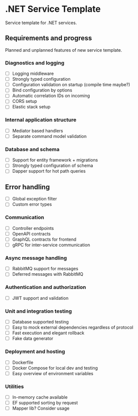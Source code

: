 # .NET Service Template
Service template for .NET services.

## Requirements and progress
Planned and unplanned features of new service template.

### Diagnostics and logging
- [ ] Logging middleware
- [ ] Strongly typed configuration
- [ ] Configuration validation on startup (compile time maybe?)
- [ ] Bind configuration by options
- [ ] Automatic correlation IDs on incoming
- [ ] CORS setup
- [ ] Elastic stack setup
 
### Internal application structure
- [ ] Mediator based handlers
- [ ] Separate command model validation

### Database and schema
- [ ] Support for entity framework + migrations
- [ ] Strongly typed configuration of schema
- [ ] Dapper support for hot path queries

## Error handling
- [ ] Global exception filter
- [ ] Custom error types

### Communication
- [ ] Controller endpoints
- [ ] OpenAPI contracts 
- [ ] GraphQL contracts for frontend 
- [ ] gRPC for inter-service communication

### Async message handling
- [ ] RabbitMQ support for messages
- [ ] Deferred messages with RabbitMQ

### Authentication and authorization
- [ ] JWT support and validation

### Unit and integration testing
- [ ] Database supported testing
- [ ] Easy to mock external dependencies regardless of protocol
- [ ] Fast execution and elegant rollback
- [ ] Fake data generator

### Deployment and hosting
- [ ] Dockerfile
- [ ] Docker Compose for local dev and testing
- [ ] Easy overview of environment variables

### Utilities
- [ ] In-memory cache available 
- [ ] EF supported sorting by request
- [ ] Mapper lib? Consider usage
